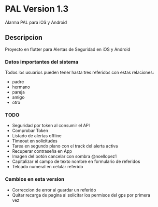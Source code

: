 # PAL Version 1.3

Alarma PAL para iOS y Android

## Descripcion
Proyecto en flutter para Alertas de Seguridad en iOS y Android

### Datos importantes del sistema 
Todos los usuarios pueden tener hasta tres referidos con estas relaciones:
- padre
- hermano
- pareja
- amigo
- otro

### TODO

- Seguridad por token al consumir el API
- Comprobar Token
- Listado de alertas offline
- Timeout en solicitudes
- Tarea en segundo plano con el track del alerta activa
- Recuperar contraseña en App
- Imagen del botón cancelar con sombra @noellopez1
- Capitalizar el campo de texto nombre en formulario de referidos
- Telcado numeral en celular referido


### Cambios en esta version

- Correccion de error al guardar un referido
- Quitar recarga de pagina al solicitar los permisos del gps por primera vez